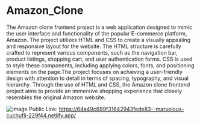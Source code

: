 # Amazon_Clone
The Amazon clone frontend project is a web application designed to mimic the user interface and functionality of the popular E-commerce platform, Amazon. The project utilizes HTML and CSS to create a visually appealing and responsive layout for the website. The HTML structure is carefully crafted to represent various components, such as the navigation bar, product listings, shopping cart, and user authentication forms. CSS is used to style these components, including applying colors, fonts, and positioning elements on the page.The project focuses on achieving a user-friendly design with attention to detail in terms of spacing, typography, and visual hierarchy. Through the use of HTML and CSS, the Amazon clone frontend project aims to provide an immersive shopping experience that closely resembles the original Amazon website.  

![image](https://github.com/kmishraa/Amazon_Clone/assets/104066423/bd67546b-d35c-4f72-9585-9d55bec671af)
Public Link: https://64a49c689f31642943fede83--marvelous-cuchufli-229f44.netlify.app/
